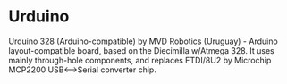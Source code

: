 # Urduino
Urduino 328 (Arduino-compatible) by MVD Robotics (Uruguay) - Arduino layout-compatible board, based on the Diecimilla w/Atmega 328. It uses mainly through-hole components, and replaces FTDI/8U2 by Microchip MCP2200 USB&lt;-->Serial converter chip.

